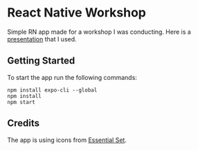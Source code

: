 # React Native Workshop

Simple RN app made for a workshop I was conducting. 
Here is a [presentation](https://www.slideshare.net/DamianZbroek/introduction-to-react-native-130053219)
 that I used.
 
## Getting Started

To start the app run the following commands:

```
npm install expo-cli --global
npm install
npm start
```

## Credits

The app is using icons from [Essential Set](https://www.flaticon.com/packs/essential-set-2). 
